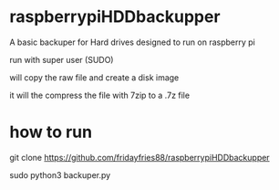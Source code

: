 # raspberrypiHDDbackupper
A basic backuper for Hard drives designed to run on raspberry pi

run with super user (SUDO)

will copy the raw file and create a disk image

it will the compress the file with 7zip to a .7z file


# how to run

git clone https://github.com/fridayfries88/raspberrypiHDDbackupper

sudo python3 backuper.py
